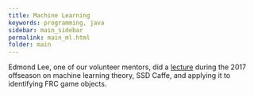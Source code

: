 ```yaml
---
title: Machine Learning
keywords: programming, java
sidebar: main_sidebar
permalink: main_ml.html
folder: main
---
```


Edmond Lee, one of our volunteer mentors, did a [lecture](https://docs.google.com/presentation/d/1FlCyOCPtCTY9GKsJKqa1DWfxdVA4FjvDrSX9ASkOZWM/edit#slide=id.p) during the 2017 offseason on machine learning theory, SSD Caffe, and applying it to identifying FRC game objects.
